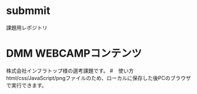 # submmit
課題用レポジトリ
# DMM WEBCAMPコンテンツ
株式会社インフラトップ様の選考課題です。
#　使い方
html/css/JavaScript/pngファイルのため、ローカルに保存した後PCのブラウザで実行できます。

